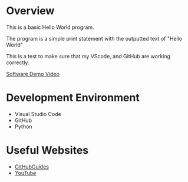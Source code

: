 # Overview

This is a basic Hello World program.

The program is a simple print statement with the outputted text of "Hello World"

This is a test to make sure that my VScode, and GitHub are working correctly.

[Software Demo Video](https://youtu.be/9fh8K3lKq4I)

# Development Environment

- Visual Studio Code
- GitHub
- Python

# Useful Websites

- [GitHubGuides](https://guides.github.com/)
- [YouTube](https://www.youtube.com/)

